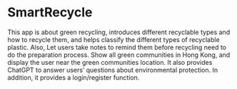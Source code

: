 # SmartRecycle

This app is about green recycling, introduces different recyclable types and how to recycle them, and helps classify the different types of recyclable plastic.
 Also, Let users take notes to remind them before recycling need to do the preparation process. 
 Show all green communities in Hong Kong, and display the user near the green communities location. 
 It also provides ChatGPT to answer users’ questions about environmental protection. 
 In addition, it provides a login/register function.
